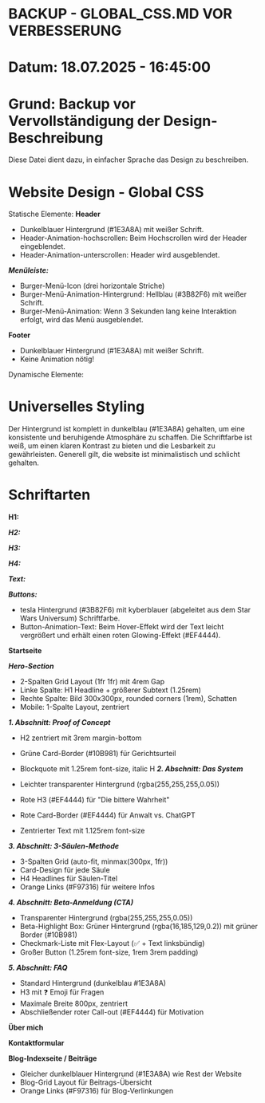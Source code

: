 # BACKUP - GLOBAL_CSS.MD VOR VERBESSERUNG

# Datum: 18.07.2025 - 16:45:00

# Grund: Backup vor Vervollständigung der Design-Beschreibung

Diese Datei dient dazu, in einfacher Sprache das Design zu beschreiben.

# Website Design - Global CSS

Statische Elemente:
**Header**

- Dunkelblauer Hintergrund (#1E3A8A) mit weißer Schrift.
- Header-Animation-hochscrollen: Beim Hochscrollen wird der Header eingeblendet.
- Header-Animation-unterscrollen: Header wird ausgeblendet.

**_Menüleiste:_**

- Burger-Menü-Icon (drei horizontale Striche)
- Burger-Menü-Animation-Hintergrund: Hellblau (#3B82F6) mit weißer Schrift.
- Burger-Menü-Animation: Wenn 3 Sekunden lang keine Interaktion erfolgt, wird das Menü ausgeblendet.

**Footer**

- Dunkelblauer Hintergrund (#1E3A8A) mit weißer Schrift.
- Keine Animation nötig!

Dynamische Elemente:

# Universelles Styling

Der Hintergrund ist komplett in dunkelblau (#1E3A8A) gehalten, um eine konsistente und beruhigende Atmosphäre zu schaffen. Die Schriftfarbe ist weiß, um einen klaren Kontrast zu bieten und die Lesbarkeit zu gewährleisten.
Generell gilt, die website ist minimalistisch und schlicht gehalten.

# Schriftarten

**H1:**

**_H2:_**

**_H3:_**

**_H4:_**

**_Text:_**

**_Buttons:_**

- tesla Hintergrund (#3B82F6) mit kyberblauer (abgeleitet aus dem Star Wars Universum) Schriftfarbe.
- Button-Animation-Text: Beim Hover-Effekt wird der Text leicht vergrößert und erhält einen roten Glowing-Effekt (#EF4444).

**Startseite**

**_Hero-Section_**

- 2-Spalten Grid Layout (1fr 1fr) mit 4rem Gap
- Linke Spalte: H1 Headline + größerer Subtext (1.25rem)
- Rechte Spalte: Bild 300x300px, rounded corners (1rem), Schatten
- Mobile: 1-Spalte Layout, zentriert

**_1. Abschnitt: Proof of Concept_**

- H2 zentriert mit 3rem margin-bottom
- Grüne Card-Border (#10B981) für Gerichtsurteil
- Blockquote mit 1.25rem font-size, italic
  H
  **_2. Abschnitt: Das System_**

- Leichter transparenter Hintergrund (rgba(255,255,255,0.05))
- Rote H3 (#EF4444) für "Die bittere Wahrheit"
- Rote Card-Border (#EF4444) für Anwalt vs. ChatGPT
- Zentrierter Text mit 1.125rem font-size

**_3. Abschnitt: 3-Säulen-Methode_**

- 3-Spalten Grid (auto-fit, minmax(300px, 1fr))
- Card-Design für jede Säule
- H4 Headlines für Säulen-Titel
- Orange Links (#F97316) für weitere Infos

**_4. Abschnitt: Beta-Anmeldung (CTA)_**

- Transparenter Hintergrund (rgba(255,255,255,0.05))
- Beta-Highlight Box: Grüner Hintergrund (rgba(16,185,129,0.2)) mit grüner Border (#10B981)
- Checkmark-Liste mit Flex-Layout (✅ + Text linksbündig)
- Großer Button (1.25rem font-size, 1rem 3rem padding)

**_5. Abschnitt: FAQ_**

- Standard Hintergrund (dunkelblau #1E3A8A)
- H3 mit ❓ Emoji für Fragen
- Maximale Breite 800px, zentriert
- Abschließender roter Call-out (#EF4444) für Motivation

**Über mich**

**Kontaktformular**

**Blog-Indexseite / Beiträge**

- Gleicher dunkelblauer Hintergrund (#1E3A8A) wie Rest der Website
- Blog-Grid Layout für Beitrags-Übersicht
- Orange Links (#F97316) für Blog-Verlinkungen
